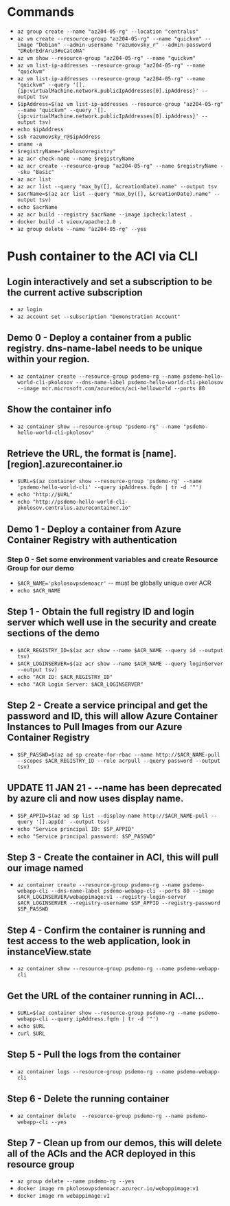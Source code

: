 # Commands

- `az group create --name "az204-05-rg" --location "centralus"`
- `az vm create --resource-group "az204-05-rg" --name "quickvm" --image "Debian" --admin-username "razumovsky_r" --admin-password "DRebrEdrAru3#uCatoNA"`
- `az vm show --resource-group "az204-05-rg" --name "quickvm"`
- `az vm list-ip-addresses --resource-group "az204-05-rg" --name "quickvm"`
- `az vm list-ip-addresses --resource-group "az204-05-rg" --name "quickvm" --query '[].{ip:virtualMachine.network.publicIpAddresses[0].ipAddress}' --output tsv`
- `$ipAddress=$(az vm list-ip-addresses --resource-group "az204-05-rg" --name "quickvm" --query '[].{ip:virtualMachine.network.publicIpAddresses[0].ipAddress}' --output tsv)`
- `echo $ipAddress`
- `ssh razumovsky_r@$ipAddress`
- `uname -a`
- `$registryName="pkolosovregistry"`
- `az acr check-name --name $registryName`
- `az acr create --resource-group "az204-05-rg" --name $registryName --sku "Basic"`
- `az acr list`
- `az acr list --query "max_by([], &creationDate).name" --output tsv`
- `$acrName=$(az acr list --query "max_by([], &creationDate).name" --output tsv)`
- `echo $acrName`
- `az acr build --registry $acrName --image ipcheck:latest .`
- `docker build -t vieux/apache:2.0 .`
- `az group delete --name "az204-05-rg" --yes`

# Push container to the ACI via CLI

## Login interactively and set a subscription to be the current active subscription

- `az login`
- `az account set --subscription "Demonstration Account"`


## Demo 0 - Deploy a container from a public registry. dns-name-label needs to be unique within your region.

- `az container create --resource-group psdemo-rg --name psdemo-hello-world-cli-pkolosov --dns-name-label psdemo-hello-world-cli-pkolosov --image mcr.microsoft.com/azuredocs/aci-helloworld --ports 80`


## Show the container info

- `az container show --resource-group "psdemo-rg" --name "psdemo-hello-world-cli-pkolosov"`


## Retrieve the URL, the format is [name].[region].azurecontainer.io

- `$URL=$(az container show --resource-group 'psdemo-rg' --name 'psdemo-hello-world-cli' --query ipAddress.fqdn | tr -d '"') `
- `echo "http://$URL"`
- `echo "http://psdemo-hello-world-cli-pkolosov.centralus.azurecontainer.io"`




## Demo 1 - Deploy a container from Azure Container Registry with authentication

### Step 0 - Set some environment variables and create Resource Group for our demo

- `$ACR_NAME='pkolosovpsdemoacr'` -- must be globally unique over ACR
- `echo $ACR_NAME`


## Step 1 - Obtain the full registry ID and login server which well use in the security and create sections of the demo

- `$ACR_REGISTRY_ID=$(az acr show --name $ACR_NAME --query id --output tsv)`
- `$ACR_LOGINSERVER=$(az acr show --name $ACR_NAME --query loginServer --output tsv)`
- `echo "ACR ID: $ACR_REGISTRY_ID"`
- `echo "ACR Login Server: $ACR_LOGINSERVER"`


## Step 2 - Create a service principal and get the password and ID, this will allow Azure Container Instances to Pull Images from our Azure Container Registry

- `$SP_PASSWD=$(az ad sp create-for-rbac --name http://$ACR_NAME-pull --scopes $ACR_REGISTRY_ID --role acrpull --query password --output tsv)`

## UPDATE 11 JAN 21 - --name has been deprecated by azure cli and now uses display name.

- `$SP_APPID=$(az ad sp list --display-name http://$ACR_NAME-pull --query '[].appId' --output tsv)`
- `echo "Service principal ID: $SP_APPID"`
- `echo "Service principal password: $SP_PASSWD"`


## Step 3 - Create the container in ACI, this will pull our image named

- `az container create --resource-group psdemo-rg --name psdemo-webapp-cli --dns-name-label psdemo-webapp-cli --ports 80 --image $ACR_LOGINSERVER/webappimage:v1 --registry-login-server $ACR_LOGINSERVER --registry-username $SP_APPID --registry-password $SP_PASSWD`


## Step 4 - Confirm the container is running and test access to the web application, look in instanceView.state

- `az container show --resource-group psdemo-rg --name psdemo-webapp-cli`


## Get the URL of the container running in ACI...

- `$URL=$(az container show --resource-group psdemo-rg --name psdemo-webapp-cli --query ipAddress.fqdn | tr -d '"') `
- `echo $URL`
- `curl $URL`


## Step 5 - Pull the logs from the container

- `az container logs --resource-group psdemo-rg --name psdemo-webapp-cli`


## Step 6 - Delete the running container

- `az container delete  --resource-group psdemo-rg --name psdemo-webapp-cli --yes`


## Step 7 - Clean up from our demos, this will delete all of the ACIs and the ACR deployed in this resource group

- `az group delete --name psdemo-rg --yes`
- `docker image rm pkolosovpsdemoacr.azurecr.io/webappimage:v1`
- `docker image rm webappimage:v1`